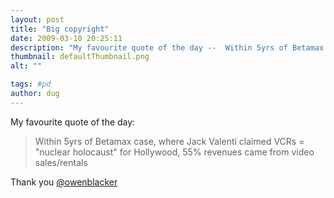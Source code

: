 ```yaml
---
layout: post
title: "Big copyright"
date: 2009-03-10 20:25:11
description: "My favourite quote of the day --  Within 5yrs of Betamax case, where Jack Valenti claimed VCRs = &#8220;nuclear holocaust&#8221; for Hollywood, 55% revenues came from video sales/rentals Thank you @owenblacker&#8230;"
thumbnail: defaultThumbnail.png
alt: ""

tags: #pd
author: dug
---
```


<p>My favourite quote of the day:</p>

<blockquote><p>Within 5yrs of Betamax case, where Jack Valenti claimed <span class="caps">VCR</span>s = "nuclear holocaust" for Hollywood, 55% revenues came from video sales/rentals</p></blockquote>

<p>Thank you <a href="http://twitter.com/owenblacker">@owenblacker</a></p>
